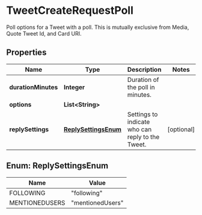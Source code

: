 

# TweetCreateRequestPoll

Poll options for a Tweet with a poll. This is mutually exclusive from Media, Quote Tweet Id, and Card URI.

## Properties

| Name | Type | Description | Notes |
|------------ | ------------- | ------------- | -------------|
|**durationMinutes** | **Integer** | Duration of the poll in minutes. |  |
|**options** | **List&lt;String&gt;** |  |  |
|**replySettings** | [**ReplySettingsEnum**](#ReplySettingsEnum) | Settings to indicate who can reply to the Tweet. |  [optional] |



## Enum: ReplySettingsEnum

| Name | Value |
|---- | -----|
| FOLLOWING | &quot;following&quot; |
| MENTIONEDUSERS | &quot;mentionedUsers&quot; |



